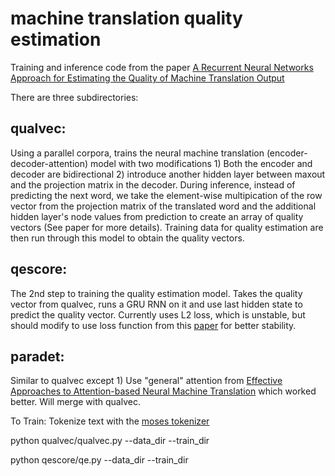 # machine translation quality estimation

Training and inference code from the paper [A Recurrent Neural Networks Approach for Estimating the Quality of Machine Translation Output](http://www.aclweb.org/anthology/N16-1059)

There are three subdirectories:
## qualvec:
Using a parallel corpora, trains the neural machine translation (encoder-decoder-attention) model  with two modifications 1) Both the encoder and decoder are bidirectional 2) introduce another hidden layer between maxout and the projection matrix in the decoder. During inference, instead of predicting the next word, we take the element-wise multipication of the row vector from the projection matrix of the  translated word and the additional hidden layer's node values from prediction to create an array of quality vectors (See paper for more details). Training data for quality estimation are then run through this model to obtain the quality vectors.

## qescore:
The 2nd step to training the quality estimation model. Takes the quality vector from qualvec, runs a GRU RNN on it and use last hidden state to predict the quality vector. Currently uses L2 loss, which is unstable, but should modify to use loss function from this [paper](https://github.com/stanfordnlp/treelstm) for better stability.

## paradet:
Similar to qualvec except 1) Use "general" attention from [Effective Approaches to Attention-based Neural Machine Translation](https://arxiv.org/pdf/1508.04025.pdf) which worked better. Will merge with qualvec.


To Train:
Tokenize text with the [moses tokenizer](http://www.statmt.org/moses/?n=moses.baseline)

python qualvec/qualvec.py --data_dir <data directory containing parallel corpora> --train_dir <file path to directory storing trained model and log files>

python qescore/qe.py --data_dir <data directory containing quality estimation data> --train_dir <training dir>